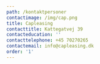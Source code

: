 ```yaml
---
path: /kontaktpersoner
contactimage: /img/cap.png
title: Capleasing
contacttitle: Kattegatvej 39
contacteducation: ''
contacttelephone: +45 70270265
contactemail: info@capleasing.dk
order: '1'
---
```


